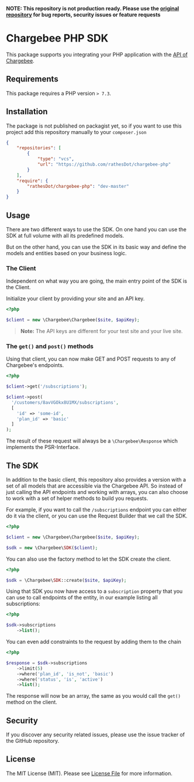 **NOTE: This repository is not production ready. Please use the [original repository](https://github.com/chargebee/chargebee-php) for bug reports, security issues or feature requests**

# Chargebee PHP SDK

This package supports you integrating your PHP application with the [API of Chargebee](https://apidocs.chargebee.com/docs/api).

## Requirements

This package requires a PHP version `> 7.3`.

## Installation

The package is not published on packagist yet, so if you want to use this project add this repository manually to your `composer.json`

```json
{
    "repositories": [
        {
            "type": "vcs",
            "url": "https://github.com/rathesDot/chargebee-php"
        }
    ],
    "require": {
        "rathesDot/chargebee-php": "dev-master"
    }
}
```

## Usage

There are two different ways to use the SDK. On one hand you can use the SDK at full volume with all its predefined models.

But on the other hand, you can use the SDK in its basic way and define the models and entities based on your business logic.

### The Client

Independent on what way you are going, the main entry point of the SDK is the Client.

Initialize your client by providing your site and an API key.

```php
<?php

$client = new \Chargebee\Chargebee($site, $apiKey);
```

> **Note:** The API keys are different for your test site and your live site.

### The `get()` and `post()` methods

Using that client, you can now make GET and POST requests to any of Chargebee's endpoints.

```php
<?php

$client->get('/subscriptions');

$client->post(
  '/customers/8avVGOkx8U1MX/subscriptions',
  [
    'id' => 'some-id',
    'plan_id' => 'basic'
  ]
);
```

The result of these request will always be a `\Chargebee\Response` which implements the PSR-Interface.

## The SDK

In addition to the basic client, this repository also provides a version with a set of all models that are accessible via the Chargebee API. So instead of just calling the API endpoints and working with arrays, you can also choose to work with a set of helper methods to build you requests.

For example, if you want to call the `/subscriptions` endpoint you can either do it via the client, or you can use the Request Builder that we call the SDK.

```php
<?php

$client = new \Chargebee\Chargebee($site, $apiKey);

$sdk = new \Chargebee\SDK($client);
```

You can also use the factory method to let the SDK create the client.

```php
<?php

$sdk = \Chargebee\SDK::create($site, $apiKey);
```

Using that SDK you now have access to a `subscription` property that you can use to call endpoints of the entity, in our example listing all subscriptions:

```php
<?php

$sdk->subscriptions
    ->list();
```

You can even add constraints to the request by adding them to the chain


```php
<?php

$response = $sdk->subscriptions
    ->limit(5)
    ->where('plan_id', 'is_not', 'basic')
    ->where('status', 'is', 'active')
    ->list();
```

The response will now be an array, the same as you would call the `get()` method on the client.

## Security

If you discover any security related issues, please use the issue tracker of the GitHub repository.

## License

The MIT License (MIT). Please see [License File](LICENSE) for more information.
